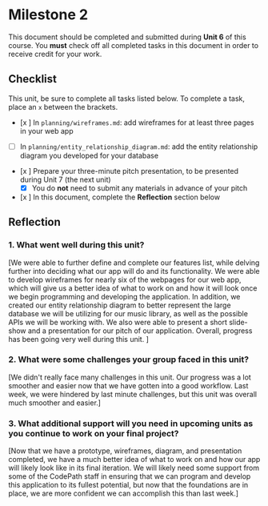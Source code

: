 # Milestone 2

This document should be completed and submitted during **Unit 6** of this course. You **must** check off all completed tasks in this document in order to receive credit for your work.

## Checklist

This unit, be sure to complete all tasks listed below. To complete a task, place an `x` between the brackets.

- [x ] In `planning/wireframes.md`: add wireframes for at least three pages in your web app
- [ ] In `planning/entity_relationship_diagram.md`: add the entity relationship diagram you developed for your database
- [x ] Prepare your three-minute pitch presentation, to be presented during Unit 7 (the next unit)
  - [x] You do **not** need to submit any materials in advance of your pitch
- [x ] In this document, complete the **Reflection** section below

## Reflection

### 1. What went well during this unit?

[We were able to further define and complete our features list, while delving further into deciding what our app will do and its functionality. We were able to develop wireframes for nearly six of the webpages for our web app, which will give us a better idea of what to work on and how it will look once we begin programming and developing the application. In addition, we created our entity relationship diagram to better represent the large database we will be utilizing for our music library, as well as the possible APIs we will be working with. We also were able to present a short slide-show and a presentation for our pitch of our application. Overall, progress has been going very well during this unit. ]

### 2. What were some challenges your group faced in this unit?

[We didn't really face many challenges in this unit. Our progress was a lot smoother and easier now that we have gotten into a good workflow. Last week, we were hindered by last minute challenges, but this unit was overall much smoother and easier.]

### 3. What additional support will you need in upcoming units as you continue to work on your final project?

[Now that we have a prototype, wireframes, diagram, and presentation completed, we have a much better idea of what to work on and how our app will likely look like in its final iteration. We will likely need some support from some of the CodePath staff in ensuring that we can program and develop this application to its fullest potential, but now that the foundations are in place, we are more confident we can accomplish this than last week.]
